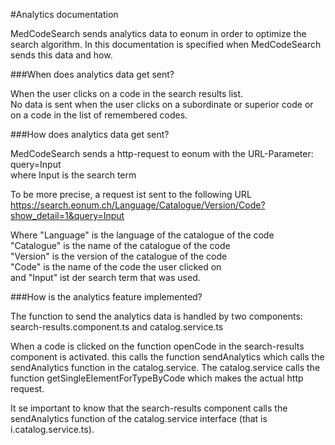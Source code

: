 #Analytics documentation

MedCodeSearch sends analytics data to eonum in order to optimize the search algorithm. In this documentation is specified when MedCodeSearch sends this data and how.


###When does analytics data get sent?

When the user clicks on a code in the search results list.  
No data is sent when the user clicks on a subordinate or superior code or on a code in the list of remembered codes.


###How does analytics data get sent?

MedCodeSearch sends a http-request to eonum with the URL-Parameter:  
query=Input  
where Input is the search term

To be more precise, a request ist sent to the following URL    
https://search.eonum.ch/Language/Catalogue/Version/Code?show_detail=1&query=Input

Where "Language" is the language of the catalogue of the code 
"Catalogue" is the name of the catalogue of the code  
"Version" is the version of the catalogue of the code  
"Code" is the name of the code the user clicked on   
and "Input" ist der search term that was used.  


###How is the analytics feature implemented?

The function to send the analytics data is handled by two components:  
search-results.component.ts and catalog.service.ts 

When a code is clicked on the function openCode in the search-results component is activated. this calls the function sendAnalytics which calls the sendAnalytics function in the catalog.service. The catalog.service calls the function getSingleElementForTypeByCode which makes the actual http request.

It se important to know that the search-results component calls the sendAnalytics function of the catalog.service interface (that is i.catalog.service.ts).